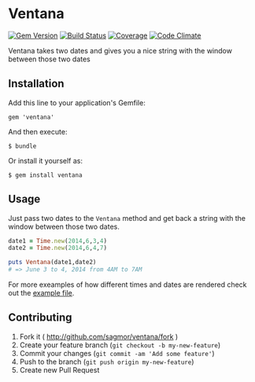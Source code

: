 # Ventana

[![Gem Version](https://badge.fury.io/rb/ventana.png)](https://rubygems.org/gems/ventana)
[![Build Status](https://travis-ci.org/sagmor/ventana.svg)](https://travis-ci.org/sagmor/ventana)
[![Coverage](https://codeclimate.com/github/sagmor/ventana/coverage.png)](https://codeclimate.com/github/sagmor/ventana)
[![Code Climate](https://codeclimate.com/github/sagmor/ventana.png)](https://codeclimate.com/github/sagmor/ventana)

Ventana takes two dates and gives you a nice string with the window between those two dates

## Installation

Add this line to your application's Gemfile:

    gem 'ventana'

And then execute:

    $ bundle

Or install it yourself as:

    $ gem install ventana

## Usage

Just pass two dates to the `Ventana` method and get back a string with the window between those two dates.

```ruby
date1 = Time.new(2014,6,3,4)
date2 = Time.new(2014,6,4,7)

puts Ventana(date1,date2)
# => June 3 to 4, 2014 from 4AM to 7AM
```

For more exeamples of how different times and dates are rendered check out the [example file](https://github.com/sagmor/ventana/blob/master/test/examples.csv).

## Contributing

1. Fork it ( http://github.com/sagmor/ventana/fork )
2. Create your feature branch (`git checkout -b my-new-feature`)
3. Commit your changes (`git commit -am 'Add some feature'`)
4. Push to the branch (`git push origin my-new-feature`)
5. Create new Pull Request
